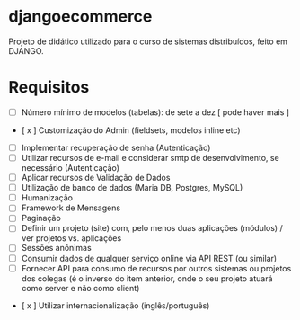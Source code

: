 # djangoecommerce
Projeto de didático utilizado para o curso de sistemas distribuídos, feito em DJANGO.


# Requisitos
- [ ] Número mínimo de modelos (tabelas): de sete a dez [ pode haver mais ] 
- [ x ] Customização do Admin (fieldsets, modelos inline etc)
- [ ] Implementar recuperação de senha (Autenticação)
- [ ] Utilizar recursos de e-mail e considerar smtp de desenvolvimento, se necessário (Autenticação)
- [ ] Aplicar recursos de Validação de Dados 
- [ ] Utilização de banco de dados (Maria DB, Postgres, MySQL)
- [ ] Humanização
- [ ] Framework de Mensagens
- [ ] Paginação
- [ ] Definir um projeto (site) com, pelo menos duas aplicações (módulos) / ver projetos vs. aplicações
- [ ] Sessões anônimas 
- [ ] Consumir dados de qualquer serviço online via API REST (ou similar)
- [ ] Fornecer API para consumo de recursos por outros sistemas ou projetos dos colegas (é o inverso do item anterior, onde o seu projeto atuará como server e não como client)
- [ x ] Utilizar internacionalização (inglês/português)
